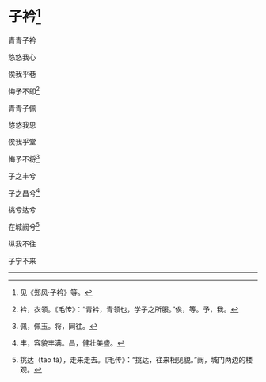    

# 子衿[^1]

青青子衿

悠悠我心

俟我乎巷

悔予不即[^2]

青青子佩

悠悠我思

俟我乎堂

悔予不将[^3]

子之丰兮

子之昌兮[^4]

挑兮达兮

在城阙兮[^5]

纵我不往

子宁不来

* * *

[^1]: 见《郑风·子衿》等。
[^2]: 衿，衣领。《毛传》：“青衿，青领也，学子之所服。”俟，等。予，我。
[^3]: 佩，佩玉。将，同往。
[^4]: 丰，容貌丰满。昌，健壮美盛。
[^5]: 挑达（tāo tà），走来走去。《毛传》：“挑达，往来相见貌。”阙，城门两边的楼观。